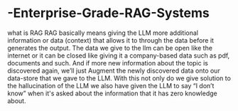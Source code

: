 # -Enterprise-Grade-RAG-Systems
what is RAG
RAG basically means giving the LLM more additional information or data (context) that allows it to through the data before it generates the output. The data we give to the llm can be open like the internet or it can be closed like giving it a company-based data such as pdf, documents and such. And if more new information about the topic is discovered again, we’ll just Augment the newly discovered data onto our data-store that we gave to the LLM. With this not only do we give solution to the hallucination of the LLM we also have given the LLM to say “I don’t know” when it's asked about the information that it has zero knowledge about.